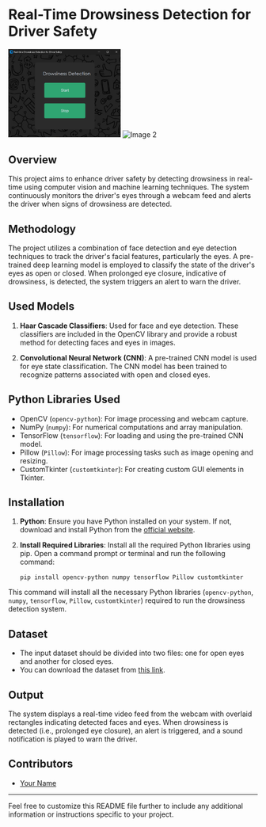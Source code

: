 # Real-Time Drowsiness Detection for Driver Safety
<div>
    <img src="output1.png" alt="Image 1" style="width: 45%;">
    <img src="output2.png" alt="Image 2" style="width: 45%;">
</div>

## Overview
This project aims to enhance driver safety by detecting drowsiness in real-time using computer vision and machine learning techniques. The system continuously monitors the driver's eyes through a webcam feed and alerts the driver when signs of drowsiness are detected.

## Methodology
The project utilizes a combination of face detection and eye detection techniques to track the driver's facial features, particularly the eyes. A pre-trained deep learning model is employed to classify the state of the driver's eyes as open or closed. When prolonged eye closure, indicative of drowsiness, is detected, the system triggers an alert to warn the driver.

## Used Models
1. **Haar Cascade Classifiers**: Used for face and eye detection. These classifiers are included in the OpenCV library and provide a robust method for detecting faces and eyes in images.

2. **Convolutional Neural Network (CNN)**: A pre-trained CNN model is used for eye state classification. The CNN model has been trained to recognize patterns associated with open and closed eyes.

## Python Libraries Used
- OpenCV (`opencv-python`): For image processing and webcam capture.
- NumPy (`numpy`): For numerical computations and array manipulation.
- TensorFlow (`tensorflow`): For loading and using the pre-trained CNN model.
- Pillow (`Pillow`): For image processing tasks such as image opening and resizing.
- CustomTkinter (`customtkinter`): For creating custom GUI elements in Tkinter.

## Installation
1. **Python**: Ensure you have Python installed on your system. If not, download and install Python from the [official website](https://www.python.org/).

2. **Install Required Libraries**: Install all the required Python libraries using pip. Open a command prompt or terminal and run the following command:
   ```
   pip install opencv-python numpy tensorflow Pillow customtkinter
   ```

This command will install all the necessary Python libraries (`opencv-python`, `numpy`, `tensorflow`, `Pillow`, `customtkinter`) required to run the drowsiness detection system.

## Dataset
- The input dataset should be divided into two files: one for open eyes and another for closed eyes.
- You can download the dataset from [this link](http://mrl.cs.vsb.cz/eyedataset).

## Output
The system displays a real-time video feed from the webcam with overlaid rectangles indicating detected faces and eyes. When drowsiness is detected (i.e., prolonged eye closure), an alert is triggered, and a sound notification is played to warn the driver.

## Contributors
- [Your Name](https://github.com/yourusername)

---

Feel free to customize this README file further to include any additional information or instructions specific to your project.
